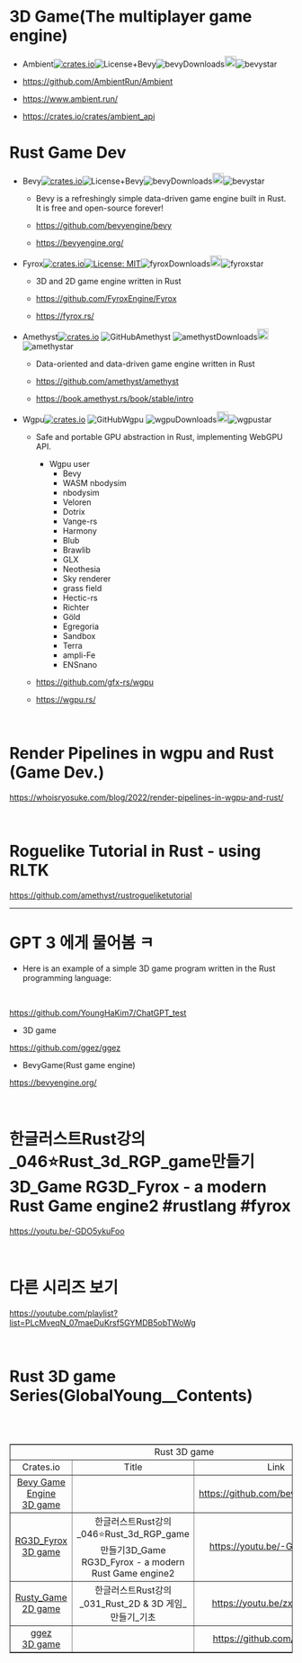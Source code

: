 # 3D Game(The multiplayer game engine)

- Ambient[![crates.io](https://img.shields.io/crates/v/ambient_api.svg)](https://crates.io/crates/ambient_api)![License+Bevy](https://img.shields.io/badge/license-MIT%2FApache-blue.svg)![bevyDownloads](https://img.shields.io/crates/d/ambient_api.svg)<a href="https://github.com/AmbientRun/Ambient"><img alt="githubicon" width="20px" src="https://user-images.githubusercontent.com/67513038/218287708-001511d7-1cce-42d3-92d2-4a61193b38f0.png" /></a>![bevystar](https://img.shields.io/github/stars/bevyengine/bevy.svg)

- https://github.com/AmbientRun/Ambient

- https://www.ambient.run/

- https://crates.io/crates/ambient_api

# Rust Game Dev

- Bevy[![crates.io](https://img.shields.io/crates/v/bevy.svg)](https://crates.io/crates/bevy)![License+Bevy](https://img.shields.io/badge/license-MIT%2FApache-blue.svg)![bevyDownloads](https://img.shields.io/crates/d/bevy.svg)<a href="https://github.com/bevyengine/bevy/"><img alt="githubicon" width="20px" src="https://user-images.githubusercontent.com/67513038/218287708-001511d7-1cce-42d3-92d2-4a61193b38f0.png" /></a>![bevystar](https://img.shields.io/github/stars/bevyengine/bevy.svg)

  - Bevy is a refreshingly simple data-driven game engine built in Rust. It is free and open-source forever!

  - https://github.com/bevyengine/bevy
  
  - https://bevyengine.org/

- Fyrox[![crates.io](https://img.shields.io/crates/v/fyrox.svg)](https://crates.io/crates/fyrox)[![License: MIT](https://img.shields.io/badge/License-MIT-yellow.svg)](https://opensource.org/licenses/MIT)![fyroxDownloads](https://img.shields.io/crates/d/fyrox.svg)<a href="https://github.com/FyroxEngine/Fyrox"><img alt="githubicon" width="20px" src="https://user-images.githubusercontent.com/67513038/218287708-001511d7-1cce-42d3-92d2-4a61193b38f0.png" /></a>![fyroxstar](https://img.shields.io/github/stars/FyroxEngine/Fyrox.svg)

  - 3D and 2D game engine written in Rust

  - https://github.com/FyroxEngine/Fyrox

  - https://fyrox.rs/

- Amethyst[![crates.io](https://img.shields.io/crates/v/amethyst.svg)](https://crates.io/crates/amethyst)
![GitHubAmethyst](https://img.shields.io/badge/license-MIT%2FApache-blue.svg)
![amethystDownloads](https://img.shields.io/crates/d/amethyst.svg)<a href="https://github.com/amethyst/amethyst"><img alt="githubicon" width="20px" src="https://user-images.githubusercontent.com/67513038/218287708-001511d7-1cce-42d3-92d2-4a61193b38f0.png" /></a>![amethystar](https://img.shields.io/github/stars/amethyst/amethyst.svg)

  - Data-oriented and data-driven game engine written in Rust
  
  - https://github.com/amethyst/amethyst

  - https://book.amethyst.rs/book/stable/intro

- Wgpu[![crates.io](https://img.shields.io/crates/v/wgpu.svg)](https://crates.io/crates/wgpu)
![GitHubWgpu](https://img.shields.io/badge/license-MIT%2FApache-blue.svg)
![wgpuDownloads](https://img.shields.io/crates/d/wgpu.svg)<a href="https://github.com/gfx-rs/wgpu"><img alt="githubicon" width="20px" src="https://user-images.githubusercontent.com/67513038/218287708-001511d7-1cce-42d3-92d2-4a61193b38f0.png" /></a>![wgpustar](https://img.shields.io/github/stars/gfx-rs/wgpu.svg)

  - Safe and portable GPU abstraction in Rust, implementing WebGPU API.

    - Wgpu user
      - Bevy
      - WASM nbodysim
      - nbodysim
      - Veloren
      - Dotrix
      - Vange-rs
      - Harmony
      - Blub
      - Brawlib
      - GLX
      - Neothesia
      - Sky renderer
      - grass field
      - Hectic-rs
      - Richter
      - Göld
      - Egregoria
      - Sandbox
      - Terra
      - ampli-Fe
      - ENSnano

  - https://github.com/gfx-rs/wgpu

  - https://wgpu.rs/

<br>

# Render Pipelines in wgpu and Rust (Game Dev.)

https://whoisryosuke.com/blog/2022/render-pipelines-in-wgpu-and-rust/

<br>

# Roguelike Tutorial in Rust - using RLTK

https://github.com/amethyst/rustrogueliketutorial

<hr>


# GPT 3 에게 물어봄 ㅋ

- Here is an example of a simple 3D game program written in the Rust programming language:

<br>

https://github.com/YoungHaKim7/ChatGPT_test

- 3D game

https://github.com/ggez/ggez

- BevyGame(Rust game engine)

https://bevyengine.org/

<br>

# 한글러스트Rust강의\_046⭐️Rust_3d_RGP_game만들기3D_Game RG3D_Fyrox - a modern Rust Game engine2 #rustlang #fyrox

https://youtu.be/-GDO5ykuFoo

<br>

# 다른 시리즈 보기

https://youtube.com/playlist?list=PLcMveqN_07maeDuKrsf5GYMDB5obTWoWg

<br>

# Rust 3D game Series(GlobalYoung\_\_Contents)

<br>

<br>

<table border="1">
    <tr>
    <td colspan="3" align="center">Rust 3D game</td>
    </tr>
    <tr align="center">
        <td>Crates.io </td>
        <td>Title</td>
        <td>Link</td>
    </tr>
    <tr align="center">
        <td><a href="https://github.com/bevyengine/bevy">Bevy Game Engine<br>3D game</td></a>
        <td></td>
        <td><a href="https://github.com/bevyengine/bevy">https://github.com/bevyengine/bevy</a></td>
    </tr>
    <tr align="center">
        <td><a href="https://github.com/FyroxEngine/Fyrox">RG3D_Fyrox<br>3D game</td></a>
        <td>한글러스트Rust강의_046⭐️Rust_3d_RGP_game만들기3D_Game RG3D_Fyrox - a modern Rust Game engine2</td>
        <td><a href="https://youtu.be/-GDO5ykuFoo">https://youtu.be/-GDO5ykuFoo</a></td>
    </tr>
    <tr align="center">
        <td><a href="https://github.com/CleanCut/rusty_engine">Rusty_Game<br>2D game</td></a>
        <td>한글러스트Rust강의_031_Rust_2D & 3D 게임_만들기_기초</td>
        <td><a href="https://youtu.be/zxvtpyuMcFE">https://youtu.be/zxvtpyuMcFE</a></td>
    </tr>
    <tr align="center">
        <td><a href="https://ggez.rs/">ggez<br>3D game</td></a>
        <td></td>
        <td><a href="https://github.com/ggez/ggez">https://github.com/ggez/ggez</a></td>
    </tr>
</table>
